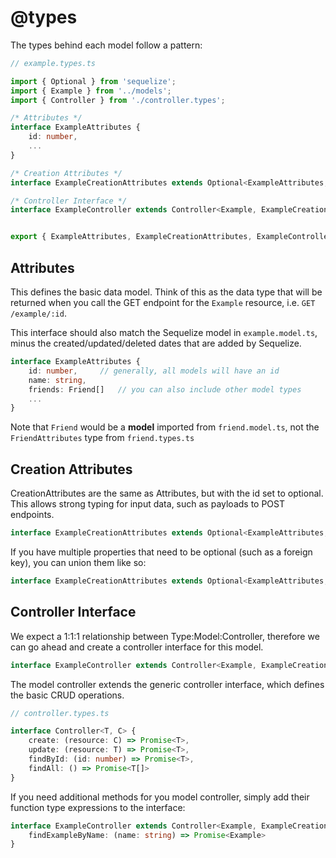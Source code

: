 # @types

The types behind each model follow a pattern:

```typescript
// example.types.ts

import { Optional } from 'sequelize';
import { Example } from '../models';
import { Controller } from './controller.types';

/* Attributes */
interface ExampleAttributes {
    id: number,
    ...    
}

/* Creation Attributes */
interface ExampleCreationAttributes extends Optional<ExampleAttributes, 'id'> {}

/* Controller Interface */
interface ExampleController extends Controller<Example, ExampleCreationAttributes> {}


export { ExampleAttributes, ExampleCreationAttributes, ExampleController }
```

## Attributes

This defines the basic data model. Think of this as the data type that will be returned when you call the GET endpoint for the `Example` resource, i.e. `GET /example/:id`. 

This interface should also match the Sequelize model in `example.model.ts`, minus the created/updated/deleted dates that are added by Sequelize. 

```typescript
interface ExampleAttributes {
    id: number,     // generally, all models will have an id
    name: string,
    friends: Friend[]   // you can also include other model types  
    ...    
}
```
Note that `Friend` would be a **model** imported from `friend.model.ts`, not the `FriendAttributes` type from `friend.types.ts`  


## Creation Attributes

CreationAttributes are the same as Attributes, but with the id set to optional. This allows strong typing for input data, such as payloads to POST endpoints.

```typescript
interface ExampleCreationAttributes extends Optional<ExampleAttributes, 'id'> {}
```

If you have multiple properties that need to be optional (such as a foreign key), you can union them like so:

```typescript
interface ExampleCreationAttributes extends Optional<ExampleAttributes, 'id' | 'anotherId'> {}
```

## Controller Interface

We expect a 1:1:1 relationship between Type:Model:Controller, therefore we can go ahead and create a controller interface for this model.

```typescript
interface ExampleController extends Controller<Example, ExampleCreationAttributes> {}
```

The model controller extends the generic controller interface, which defines the basic CRUD operations.

```typescript
// controller.types.ts

interface Controller<T, C> {
    create: (resource: C) => Promise<T>,
    update: (resource: T) => Promise<T>,
    findById: (id: number) => Promise<T>,
    findAll: () => Promise<T[]>
}
```

If you need additional methods for you model controller, simply add their function type expressions to the interface:

```typescript
interface ExampleController extends Controller<Example, ExampleCreationAttributes> {
    findExampleByName: (name: string) => Promise<Example>
}
```
